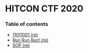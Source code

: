 # HITCON CTF 2020

### Table of contents

* [11011001 (re)](11011001)
* [Run Run Run! (re)](run_run_run)
* [SOP (re)](sop)
